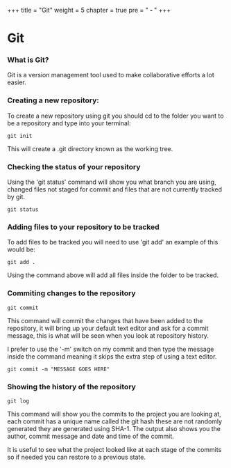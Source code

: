 +++
title = "Git"
weight = 5
chapter = true
pre = "<b> - </b>"
+++

# Git 

### What is Git?

Git is a version management tool used to make collaborative efforts a lot easier.

### Creating a new repository:

To create a new repository using git you should cd to the folder you want to be a repository and type into your terminal:

```
git init
```

This will create a .git directory known as the working tree. 

### Checking the status of your repository

Using the 'git status' command will show you what branch you are using, changed files not staged for commit and files that are not currently tracked by git.

```
git status
```

### Adding files to your repository to be tracked

To add files to be tracked you will need to use 'git add' an example of this would be:

```
git add .
```

Using the command above will add all files inside the folder to be tracked. 

### Commiting changes to the repository

```
git commit
```

This command will commit the changes that have been added to the repository, it will bring up your default text editor and ask for a commit message, this is what will be seen when you look at repository history.

I prefer to use the '-m' switch on my commit and then type the message inside the command meaning it skips the extra step of using a text editor.

```
git commit -m "MESSAGE GOES HERE"
```

### Showing the history of the repository

```
git log
```

This command will show you the commits to the project you are looking at, each commit has a unique name called the git hash these are not randomly generated they are generated using SHA-1. The output also shows you the author, commit message and date and time of the commit.

It is useful to see what the project looked like at each stage of the commits so if needed you can restore to a previous state.